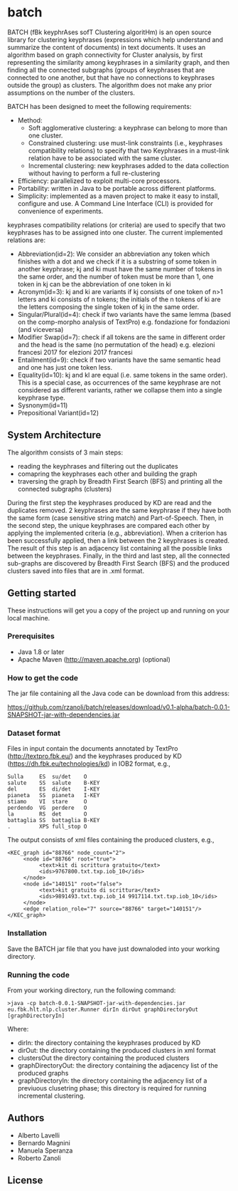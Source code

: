 # batch

BATCH (fBk keyphrAses sofT Clustering algoritHm) is an open source library for clustering keyphrases (expressions which help understand and summarize the content of documents) in text documents. It uses an algorithm based on graph connectivity for Cluster analysis, by first representing the similarity among keyphrases in a similarity graph, and then finding all the connected subgraphs (groups of keyphrases that are connected to one another, but that have no connections to keyphrases outside the group) as clusters. The algorithm does not make any prior assumptions on the number of the clusters.

BATCH has been designed to meet the following requirements:

- Method: 
  - Soft agglomerative clustering: a keyphrase can belong to more than one cluster.
  - Constrained clustering: use must-link constraints (i.e., keyphrases compatibility relations) to specify that two Keyphrases in a must-link relation have to be associated with the same cluster.
  - Incremental clustering: new keyphrases added to the data collection without having to perform a full re-clustering
- Efficiency: parallelized to exploit multi-core processors. 
- Portability: written in Java to be portable across different platforms.
- Simplicity:  implemented as a maven project to make it easy to install, configure and use. A Command Line Interface (CLI) is provided for convenience of experiments.

keyphrases compatibility relations (or criteria) are used to specify that two keyphrases has to be assigned into one cluster. The current implemented relations are:
- Abbreviation(id=2): We consider an abbreviation any token which finishes with a dot and we check if it is a substring of some token in another keyphrase; kj and ki must have the same number of tokens in the same order, and the number of token must be more than 1, one token in kj can be the abbreviation of one token in ki
- Acronym(id=3): kj and ki are variants if kj consists of one token of n>1 letters and ki consists of n tokens; the initials of the n tokens of ki are the letters composing the single token of kj in the same order.
- Singular/Plural(id=4): check if two variants have the same lemma (based on the comp-morpho analysis of TextPro)
e.g. fondazione for fondazioni (and viceversa)
- Modifier Swap(id=7): check if all tokens are the same in different order and the head is the same (no permutation of the head)
e.g. elezioni francesi 2017 for elezioni 2017 francesi
- Entailment(id=9): check if two variants have the same semantic head and one has just one token less.
- Equality(id=10): kj and kl are equal (i.e. same tokens in the same order). This is a special case, as occurrences of the same keyphrase are not considered as different variants, rather we collapse them into a single keyphrase type.
- Sysnonym(id=11)
- Prepositional Variant(id=12)


## System Architecture

The algorithm consists of 3 main steps:

- reading the keyphrases and filtering out the duplicates
- comapring the keyphrases each other and building the graph
- traversing the graph by Breadth First Search (BFS) and printing all the connected subgraphs (clusters)

During the first step the keyphrases produced by KD are read and the duplicates removed. 2 keyphrases are the same keyphrase if they have both the same form (case sensitive string match) and Part-of-Speech. Then, in the second step, the unique keyphrases are compared each other by applying the implemented criteria (e.g., abbreviation). When a criterion has been successfully applied, then a link between the 2 keyphrases is created. The result of this step is an adjacency list containing all the possible links between the keyphrases. Finally, in the third and last step, all the connected sub-graphs are discovered by Breadth First Search (BFS) and the produced clusters saved into files that are in .xml format.


## Getting started

These instructions will get you a copy of the project up and running on your local machine.

### Prerequisites

- Java 1.8 or later
- Apache Maven (http://maven.apache.org) (optional)

### How to get the code

The jar file containing all the Java code can be download from this address: 

https://github.com/rzanoli/batch/releases/download/v0.1-alpha/batch-0.0.1-SNAPSHOT-jar-with-dependencies.jar


### Dataset format

Files in input contain the documents annotated by TextPro (http://textpro.fbk.eu/) and the keyphrases produced by KD (https://dh.fbk.eu/technologies/kd) in IOB2 format, e.g.,
```
Sulla     ES  su/det    O
salute    SS  salute    B-KEY
del       ES  di/det    I-KEY
pianeta   SS  pianeta   I-KEY
stiamo    VI  stare     O
perdendo  VG  perdere   O
la        RS  det       O
battaglia SS  battaglia B-KEY
.         XPS full_stop O
```

The output consists of xml files containing the produced clusters, e.g.,
```
<KEC_graph id="88766" node_count="2">
     <node id="88766" root="true">
          <text>kit di scrittura gratuito</text>
          <ids>9767800.txt.txp.iob_10</ids>
     </node>
     <node id="140151" root="false">
          <text>kit gratuito di scrittura</text>
          <ids>9891493.txt.txp.iob_14 9917114.txt.txp.iob_10</ids>
     </node>
     <edge relation_role="7" source="88766" target="140151"/>
</KEC_graph>
```

### Installation

Save the BATCH jar file that you have just downaloded into your working directory.

### Running the code

From your working directory, run the following command:

```>java -cp batch-0.0.1-SNAPSHOT-jar-with-dependencies.jar eu.fbk.hlt.nlp.cluster.Runner dirIn dirOut graphDirectoryOut [graphDirectoryIn]```

Where: 
- dirIn: the directory containing the keyphrases produced by KD
- dirOut: the directory containing the produced clusters in xml format
- clustersOut the directory containing the produced clusters
- graphDirectoryOut: the directory containing the adjacency list of the produced graphs
- graphDirectoryIn: the directory containing the adjacency list of a previuous clusetring phase; this directory is required for running incremental clustering. 

## Authors

- Alberto Lavelli
- Bernardo Magnini
- Manuela Speranza
- Roberto Zanoli

## License


